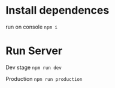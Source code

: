 # Install dependences
run on console `npm i`

# Run Server
Dev stage `npm run dev`

Production `npm run production` 
